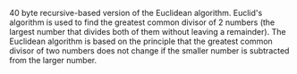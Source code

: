 40 byte recursive-based version of the Euclidean algorithm. Euclid's algorithm is used to find the greatest common divisor of 2 numbers (the largest number that divides both of them without leaving a remainder). The Euclidean algorithm is based on the principle that the greatest common divisor of two numbers does not change if the smaller number is subtracted from the larger number.